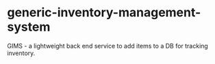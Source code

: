 # generic-inventory-management-system
GIMS - a lightweight back end service to add items to a DB for tracking inventory.
